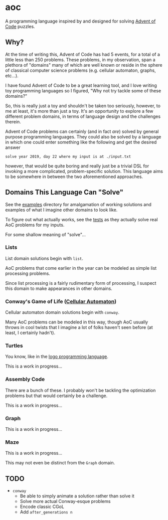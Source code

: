 # aoc

A programming language inspired by and designed for solving [Advent of Code](https://adventofcode.com/)
puzzles.

## Why?

At the time of writing this, Advent of Code has had 5 events, for a total of a
little less than 250 problems. These problems, in my observation, span a
plethora of "domains" many of which are well known or reside in the sphere of
classical computer science problems (e.g. cellular automaton, graphs, etc...).

I have found Advent of Code to be a great learning tool, and I love writing toy
programming languages so I figured, "Why not try tackle some of these domains?"

So, this is really just a toy and shouldn't be taken too seriously, however, to
me at least, it's more than just a toy. It's an opportunity to explore a few
different problem domains, in terms of language design and the challenges
therein.

Advent of Code problems can certainly (and in fact _are_) solved by general
purpose programming languages. They could also be solved by a language in which
one could enter something like the following and get the desired answer

```
solve year 2019, day 22 where my input is at ./input.txt
```

however, that would be quite boring and really just be a trivial DSL for
invoking a more complicated, problem-specific solution. This language aims to be
somewhere in between the two aforementioned approaches.

## Domains This Language Can "Solve"

See the [examples](./examples) directory for amalgamation of working solutions
and examples of what I imagine other domains to look like.

To figure out what actually works, see the [tests](./test) as they actually
solve real AoC problems for my inputs.

For some shallow meaning of "solve"...

### Lists

List domain solutions begin with `list`.

AoC problems that come earlier in the year can be modeled as simple list
processing problems.

Since list processing is a fairly rudimentary form of processing, I suspect this
domain to make appearances in other domains.

### Conway's Game of Life ([Cellular Automaton](https://en.wikipedia.org/wiki/Cellular_automaton))

Cellular automaton domain solutions begin with `conway`.

Many AoC problems can be modeled in this way, though AoC usually throws in cool
twists that I imagine a lot of folks haven't seen before (at least, I certainly
hadn't).

### Turtles

You know, like in the [logo programming language](https://en.wikipedia.org/wiki/Logo_%28programming_language%29).

This is a work in progress...

### Assembly Code

There are a bunch of these. I probably won't be tackling the optimization
problems but that would certainly be a challenge.

This is a work in progress...

### Graph

This is a work in progress...

### Maze

This is a work in progress...

This may not even be distinct from the `Graph` domain.

## TODO

 - `conway`
   - Be able to simply animate a solution rather than solve it
   - Solve more actual Conway-esque problems
   - Encode classic CGoL
   - Add `after_generations n`

